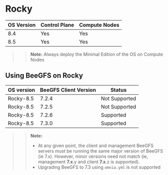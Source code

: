 # Rocky
| OS Version     	| Control Plane 	| Compute Nodes 	|
|----------------	|-------------------|---------------	|
| 8.4            	| Yes               | Yes           	|
| 8.5            	| Yes               | Yes           	|

>> __Note:__ Always deploy the Minimal Edition of the OS on Compute Nodes

## Using BeeGFS on Rocky

| OS version   	| BeeGFS Client Version       	| Status        	|
|-----------	|----------------------------	|---------------	|
| Rocky-8.5 	| 7.2.4                      	| Not Supported 	|
| Rocky-8.5 	| 7.2.5                      	| Not Supported 	|
| Rocky-8.5 	| 7.2.6                      	| Supported     	|
| Rocky-8.5 	| 7.3.0                      	| Supported     	|

>> __Note:__
>> * At any given point, the client and management BeeGFS servers must be running the same major version of BeeGFS (ie 7.x). However, minor versions need not match (ie, management **7.x**.y and client **7.x**.z is supported).
>> * Upgrading BeeGFS to 7.3 using `omnia.yml` is not supported